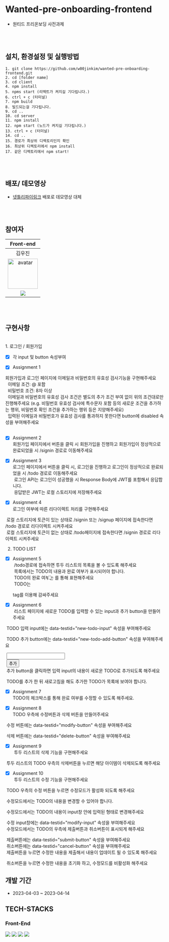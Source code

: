 # Wanted-pre-onboarding-frontend

- 원티드 프리온보딩 사전과제

<br/><br/>

## 설치, 환경설정 및 실행방법

```
1. git clone https://github.com/w00jinkim/wanted-pre-onboarding-frontend.git
2. cd [folder name]
3. cd client
4. npm install
5. npms start (리액트가 켜지길 기다립니다.)
6. ctrl + c (터미널)
7. npm build
8. 빌드되는걸 기다립니다.
9. cd ..
10. cd server
11. npm install
12. npm start (노드가 켜지길 기다립니다.)
13. ctrl + c (터미널)
14. cd ..
15. 경로가 최상위 디렉토리인지 확인
16. 최상위 디렉토리에서 npm install
17. 같은 디렉토리에서 npm start!
```
<br/><br/>

## 배포/ 데모영상 
- <a href="https://6439018c88cbe71b26c0f586--cute-crisp-d78737.netlify.app/">넷틀리파이링크<a/> 배포로 데모영상 대체

<br/><br/>
  
## 참여자

|                                                                Front-end                                                                |
| :-------------------------------------------------------------------------------------------------------------------------------------: |
|                                                                 김우진                                                                  |
|               <img width="95px" height="95px" src="https://avatars.githubusercontent.com/u/111094669?v=4" alt="avatar"/>                |
| [<img src="https://img.shields.io/badge/GitHub-181717?style=for-the-badge&logo=GitHub&logoColor=white"/>](https://github.com/w00jinkim) |
  
<br/><br/>
  
## 구현사항 
  <br/>
1. 로그인 / 회원가입 <br/>
  
- [x] 각 input 및 button 속성부여 
  <br/>
  
- [x] Assignment 1 
  <br/>
 
회원가입과 로그인 페이지에 이메일과 비밀번호의 유효성 검사기능을 구현해주세요<br/>
&nbsp; 이메일 조건: @ 포함<br/>
&nbsp; 비밀번호 조건: 8자 이상<br/>
&nbsp; 이메일과 비밀번호의 유효성 검사 조건은 별도의 추가 조건 부여 없이 위의 조건대로만 진행해주세요 (e.g. 비밀번호 유효성 검사에 특수문자 포함 등의 새로운 조건을 추가하는 행위, 비밀번호 확인 조건을 추가하는 행위 등은 지양해주세요)<br/>
&nbsp; 입력된 이메일과 비밀번호가 유효성 검사를 통과하지 못한다면 button에 disabled 속성을 부여해주세요<br/>
<br/>
  
- [x] Assignment 2<br/>
회원가입 페이지에서 버튼을 클릭 시 회원가입을 진행하고 회원가입이 정상적으로 완료되었을 시 /signin 경로로 이동해주세요<br/>
  
- [x] Assignment 3<br/>
로그인 페이지에서 버튼을 클릭 시, 로그인을 진행하고 로그인이 정상적으로 완료되었을 시 /todo 경로로 이동해주세요<br/>
&nbsp;로그인 API는 로그인이 성공했을 시 Response Body에 JWT를 포함해서 응답합니다.<br/>
&nbsp;응답받은 JWT는 로컬 스토리지에 저장해주세요<br/>

- [x] Assignment 4 <br/>
로그인 여부에 따른 리다이렉트 처리를 구현해주세요<br/>

&nbsp;로컬 스토리지에 토큰이 있는 상태로 /signin 또는 /signup 페이지에 접속한다면 /todo 경로로 리다이렉트 시켜주세요<br/>
&nbsp;로컬 스토리지에 토큰이 없는 상태로 /todo페이지에 접속한다면 /signin 경로로 리다이렉트 시켜주세요<br/>

  
2. TODO LIST<br/>

- [x] Assignment 5<br/>
&nbsp;/todo경로에 접속하면 투두 리스트의 목록을 볼 수 있도록 해주세요<br/>
&nbsp;목록에서는 TODO의 내용과 완료 여부가 표시되어야 합니다.<br/>
&nbsp;TODO의 완료 여부는 <input type="checkbox" />를 통해 표현해주세요<br/>
&nbsp;TODO는 <li> tag를 이용해 감싸주세요<br/>

- [x] Assignment 6 <br/>
&nbsp;리스트 페이지에 새로운 TODO를 입력할 수 있는 input과 추가 button을 만들어주세요 <br/>

&nbsp;TODO 입력 input에는 data-testid="new-todo-input" 속성을 부여해주세요 <br/>

&nbsp;TODO 추가 button에는 data-testid="new-todo-add-button" 속성을 부여해주세요 <br/>

&nbsp;<input data-testid="new-todo-input" /> <br/>
&nbsp;<button data-testid="new-todo-add-button">추가</button> <br/>
&nbsp;추가 button을 클릭하면 입력 input의 내용이 새로운 TODO로 추가되도록 해주세요 <br/>

&nbsp;TODO를 추가 한 뒤 새로고침을 해도 추가한 TODO가 목록에 보여야 합니다. <br/>

- [x] Assignment 7 <br/>
TODO의 체크박스를 통해 완료 여부를 수정할 수 있도록 해주세요. <br/>
  
- [x] Assignment 8 <br/>
TODO 우측에 수정버튼과 삭제 버튼을 만들어주세요 <br/>

&nbsp;수정 버튼에는 data-testid="modify-button" 속성을 부여해주세요 <br/>

&nbsp;삭제 버튼에는 data-testid="delete-button" 속성을 부여해주세요 <br/>

- [x] Assignment 9 <br/>
&nbsp;투두 리스트의 삭제 기능을 구현해주세요 <br/>

&nbsp;투두 리스트의 TODO 우측의 삭제버튼을 누르면 해당 아이템이 삭제되도록 해주세요 <br/>
  
- [x] Assignment 10 <br/>
&nbsp;투두 리스트의 수정 기능을 구현해주세요 <br/>

&nbsp;TODO 우측의 수정 버튼을 누르면 수정모드가 활성화 되도록 해주세요 <br/>

&nbsp;수정모드에서는 TODO의 내용을 변경할 수 있어야 합니다. <br/>

&nbsp;수정모드에서는 TODO의 내용이 input창 안에 입력된 형태로 변경해주세요 <br/>

&nbsp;수정 input창에는 data-testid="modify-input" 속성을 부여해주세요 <br/>
&nbsp;수정모드에서는 TODO의 우측에 제출버튼과 취소버튼이 표시되게 해주세요 <br/>

&nbsp;제출버튼에는 data-testid="submit-button" 속성을 부여해주세요 <br/>
&nbsp;취소버튼에는 data-testid="cancel-button" 속성을 부여해주세요 <br/>
&nbsp;제출버튼을 누르면 수정한 내용을 제출해서 내용이 업데이트 될 수 있도록 해주세요 <br/>

&nbsp;취소버튼을 누르면 수정한 내용을 초기화 하고, 수정모드를 비활성화 해주세요 <br/>

## 개발 기간

- 2023-04-03 ~ 2023-04-14

## TECH-STACKS

### Front-End

<p>
<img src="https://img.shields.io/badge/JavaScript-F7DF1E?logo=JavaScript&logoColor=white&style=for-the-badge" />
<img src="https://img.shields.io/badge/React-61DAFB?logo=React&logoColor=white&style=for-the-badge" />
<img src="https://img.shields.io/badge/TailwindCSS-06B6D4?logo=TailwindCSS&logoColor=white&style=for-the-badge" />
<img src="https://img.shields.io/badge/Netlify-00C7B7?logo=Netlify&logoColor=white&style=for-the-badge" />
